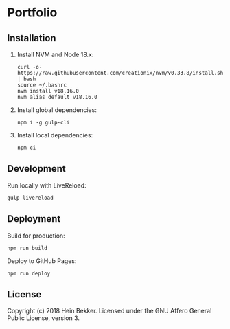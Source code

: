 # Portfolio

## Installation

1. Install NVM and Node 18.x:

    ```shell
    curl -o- https://raw.githubusercontent.com/creationix/nvm/v0.33.8/install.sh | bash
    source ~/.bashrc
    nvm install v18.16.0
    nvm alias default v18.16.0
    ```

2. Install global dependencies:

    ```shell
    npm i -g gulp-cli
    ```

3. Install local dependencies:

    ```shell
    npm ci
    ```

## Development

Run locally with LiveReload:

```shell
gulp livereload
```

## Deployment

Build for production:

```shell
npm run build
```

Deploy to GitHub Pages:

```shell
npm run deploy
```

## License

Copyright (c) 2018 Hein Bekker. Licensed under the GNU Affero General Public License, version 3.
